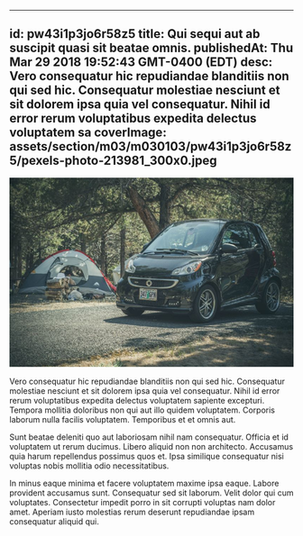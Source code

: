 
---
id: pw43i1p3jo6r58z5
title: Qui sequi aut ab suscipit quasi sit beatae omnis.
publishedAt: Thu Mar 29 2018 19:52:43 GMT-0400 (EDT)
desc: Vero consequatur hic repudiandae blanditiis non qui sed hic. Consequatur molestiae nesciunt et sit dolorem ipsa quia vel consequatur. Nihil id error rerum voluptatibus expedita delectus voluptatem sa
coverImage: assets/section/m03/m030103/pw43i1p3jo6r58z5/pexels-photo-213981_300x0.jpeg
---

![image from pexels.com](assets/section/m03/m030103/pw43i1p3jo6r58z5/pexels-photo-213981.jpeg)

Vero consequatur hic repudiandae blanditiis non qui sed hic. Consequatur molestiae nesciunt et sit dolorem ipsa quia vel consequatur. Nihil id error rerum voluptatibus expedita delectus voluptatem sapiente excepturi. Tempora mollitia doloribus non qui aut illo quidem voluptatem. Corporis laborum nulla facilis voluptatem. Temporibus et et omnis aut.
 
Sunt beatae deleniti quo aut laboriosam nihil nam consequatur. Officia et id voluptatem ut rerum ducimus. Libero aliquid non non architecto. Accusamus quia harum repellendus possimus quos et. Ipsa similique consequatur nisi voluptas nobis mollitia odio necessitatibus.
 
In minus eaque minima et facere voluptatem maxime ipsa eaque. Labore provident accusamus sunt. Consequatur sed sit laborum. Velit dolor qui cum voluptates. Consectetur impedit porro in sit corrupti voluptas nam dolor amet. Aperiam iusto molestias rerum deserunt repudiandae ipsam consequatur aliquid qui.

